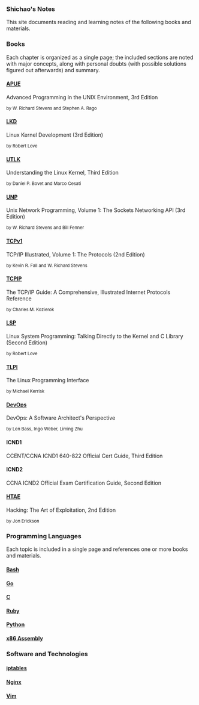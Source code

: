 ### **Shichao's Notes**

This site documents reading and learning notes of the following books and materials.

<div class="row">
  <div class="col-md-8">
    <script>
      (function() {
        var cx = '000491777875727507539:_gc3mx7cstg';
        var gcse = document.createElement('script');
        gcse.type = 'text/javascript';
        gcse.async = true;
        gcse.src = (document.location.protocol == 'https:' ? 'https:' : 'http:') +
            '//cse.google.com/cse.js?cx=' + cx;
        var s = document.getElementsByTagName('script')[0];
        s.parentNode.insertBefore(gcse, s);
      })();
    </script>
    <gcse:searchbox-only></gcse:searchbox-only>
  </div>
</div>

### Books

Each chapter is organized as a single page; the included sections are noted with major concepts, along with personal doubts (with possible solutions figured out afterwards) and summary.

#### [APUE](apue/index.md)

Advanced Programming in the UNIX Environment, 3rd Edition

<small>by W. Richard Stevens and Stephen A. Rago</small>

#### [LKD](lkd/index.md)

Linux Kernel Development (3rd Edition)

<small>by Robert Love</small>

#### [UTLK](utlk/index.md)

Understanding the Linux Kernel, Third Edition

<small>by Daniel P. Bovet and Marco Cesati</small>

#### [UNP](unp/index.md)

Unix Network Programming, Volume 1: The Sockets Networking API (3rd Edition)

<small>by W. Richard Stevens and Bill Fenner</small>

#### [TCPv1](tcpv1/index.md)

TCP/IP Illustrated, Volume 1: The Protocols (2nd Edition)

<small>by Kevin R. Fall and W. Richard Stevens</small>

#### [TCPIP](tcpip/index.md)

The TCP/IP Guide: A Comprehensive, Illustrated Internet Protocols Reference

<small>by Charles M. Kozierok</small>

#### [LSP](lsp/index.md)

Linux System Programming: Talking Directly to the Kernel and C Library (Second Edition)

<small>by Robert Love</small>

#### [TLPI](tlpi/index.md)

The Linux Programming Interface

<small>by Michael Kerrisk</small>

#### [DevOps](devops/index.md)

DevOps: A Software Architect's Perspective

<small>by Len Bass, Ingo Weber, Liming Zhu</small>

#### ICND1

CCENT/CCNA ICND1 640-822 Official Cert Guide, Third Edition

#### ICND2

CCNA ICND2 Official Exam Certification Guide, Second Edition

#### [HTAE](htae/index.md)

Hacking: The Art of Exploitation, 2nd Edition

<small>by Jon Erickson</small>

### Programming Languages

Each topic is included in a single page and references one or more books and materials.

#### [Bash](bash/index.md)
#### [Go](golang/index.md)
#### [C](c/index.md)
#### [Ruby](ruby/index.md)
#### [Python](python/index.md)
#### [x86 Assembly](asm/index.md)

### Software and Technologies

#### [iptables](iptables/index.md)
#### [Nginx](nginx/index.md)
#### [Vim](vim/index.md)
